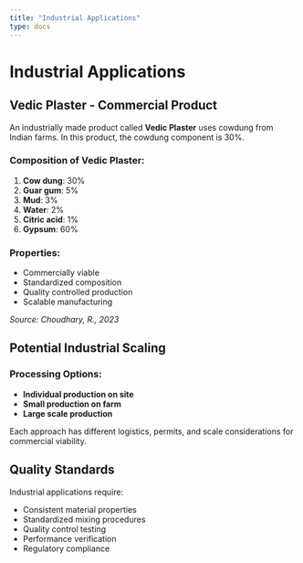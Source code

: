 ```yaml
---
title: "Industrial Applications"
type: docs
---
```


# Industrial Applications

## Vedic Plaster - Commercial Product

An industrially made product called **Vedic Plaster** uses cowdung from Indian farms. In this product, the cowdung component is 30%.

### Composition of Vedic Plaster:
1. **Cow dung**: 30%
2. **Guar gum**: 5%  
3. **Mud**: 3%
4. **Water**: 2%
5. **Citric acid**: 1%
6. **Gypsum**: 60%

### Properties:
- Commercially viable
- Standardized composition
- Quality controlled production
- Scalable manufacturing

*Source: Choudhary, R., 2023*

## Potential Industrial Scaling

### Processing Options:
- **Individual production on site**
- **Small production on farm** 
- **Large scale production**

Each approach has different logistics, permits, and scale considerations for commercial viability.

## Quality Standards

Industrial applications require:
- Consistent material properties
- Standardized mixing procedures  
- Quality control testing
- Performance verification
- Regulatory compliance
